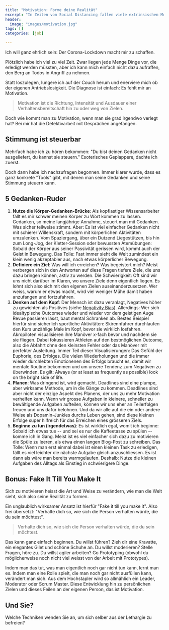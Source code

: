 ```yaml
---
title: "Motivation: Forme deine Realität"
excerpt: "In Zeiten von Social Distancing fallen viele extrinsischen Motivationsfaktoren weg. Umso wichtiger ist es, Rezepte zu kennen, wie man sich selbst zu mehr Antrieb verhelfen kann."
header:
  image: "images/motivation.jpg"
tags: []
categories: [job]

---
```


Ich will ganz ehrlich sein: Der Corona-Lockdown macht mir zu schaffen.

Plötzlich habe ich viel zu viel Zeit. Zwar liegen jede Menge Dinge vor, die erledigt werden müssten, aber ich kann mich einfach nicht dazu aufraffen, den Berg an Todos in Angriff zu nehmen. 

Statt loszulegen, lungere ich auf der Couch herum und enerviere mich ob der eigenen Antriebslosigkeit. Die Diagnose ist einfach: Es fehlt mir an Motivation.

> Motivation ist die Richtung, Intensität und Ausdauer einer Verhaltensbereitschaft hin zu oder weg von Zielen.

Doch wie kommt man zu Motivation, wenn man sie grad irgendwo verlegt hat? Bei mir hat die Detektivarbeit mit Gesprächen angefangen. 

## Stimmung ist steuerbar

Mehrfach habe ich zu hören bekommen: "Du bist deinen Gedanken nicht ausgeliefert, du kannst sie steuern." Esoterisches Geplappere, dachte ich zuerst. 

Doch dann habe ich nachzufragen begonnen. Immer klarer wurde, dass es ganz konkrete "Tools" gibt, mit denen man seine Gedanken und seine Stimmung steuern kann.

## 5 Gedanken-Ruder

1. **Nutze die Körper-Gedanken-Brücke**: Als kopflastiger Wissensarbeiter fällt es mir schwer meinen Körper zu Wort kommen zu lassen. Gedanken, so meine langjährige Annahme, steuert man mit Gedanken. Was sicher teilweise stimmt. Aber: Es ist viel einfacher Gedanken nicht mit schierer Willenskraft, sondern mit körperlichen Aktivitäten umzulenken. Vom Spaziergang, über ein Dutzend Liegestützen, bis hin zum Long-Jog, der Kletter-Session oder bewussten Atemübungen: Sobald der Körper aus seiner Passivität gerissen wird, kommt auch der Geist in Bewegung. Das Tolle: Fast immer sieht die Welt zumindest ein klein wenig akzeptabler aus, nach etwas körperlicher Bewegung.
2. **Definiere ein Ziel**: Was will ich erreichen? Was begeistert mich? Meist verbergen sich in den Antworten auf diese Fragen tiefere Ziele, die uns dazu bringen können, aktiv zu werden. Die Schwierigkeit: Oft sind wir uns nicht darüber im Klaren, wo unsere Ziele denn eigentlich liegen. Es lohnt sich also sich mit den eigenen Zielen auseinanderzusetzen. Wer weiss, warum er etwas macht, wird viel weniger Mühe damit haben anzufangen und fortzufahren.
3. **Denken auf dem Kopf**: Der Mensch ist dazu veranlagt, Negatives höher zu gewichten als Positives (siehe [Negativity Bias](https://en.wikipedia.org/wiki/Negativity_bias)). Allerdings: Wer sich idealtypische Outcomes wieder und wieder vor dem geistigen Auge Revue passieren lässt, baut mental Schranken ab. Bestes Beispiel hierfür sind sicherlich sportliche Aktivitäten: Skirennfahrer durchlaufen den Kurs unzählige Male im Kopf, bevor sie wirklich losfahren. Akropiloten visualisieren ihre Manöver x-fach bevor und nachdem sie sie fliegen. Dabei fokussieren Athleten auf den bestmöglichen Outcome, also die Abfahrt ohne den kleinsten Fehler oder das Manöver mit perfekter Ausleitung. Immer Teil dieser Visualisierungen: Das Gefühl der Euphorie, des Erfolges. Die vielen Wiederholungen und die immer wieder durchlebten Emotionenen des Erfolgs braucht es, damit wir mentale Routine bekommen und um unsere Tendenz zum Negativen zu überwinden. Es gilt: Always (or at least as frequently as possible) look on the bright side of life.
4. **Planen**: Was dringend ist, wird gemacht. Deadlines sind eine plumpe, aber wirksame Methode, um in die Gänge zu kommen. Deadlines sind aber nicht der einzige Aspekt des Planens, der uns zu mehr Motivation verhelfen kann. Wenn wir grosse Aufgaben in kleinere, schneller zu bewältigende Aufgaben aufteilen, können wir uns eher an Teilerfolgen freuen und uns dafür belohnen. Und da wir alle auf die ein oder andere Weise als Dopamin-Junkies durchs Leben gehen, sind diese kleinen Erfolge super hilfreich für das Erreichen eines grösseren Ziels.
5. **Beginne zu tun (irgendetwas)**: Es ist wirklich egal, womit ich beginne: Sobald ich etwas tue -- und sei es nur die Kaffeetasse zu spülen -- komme ich in Gang. Meist ist es viel einfacher sich dazu zu motivieren die Spüle zu leeren, als etwa einen langen Blog-Post zu schreiben. Das Tolle: Wenn man erst einmal dabei ist einen kleinen Task zu erledigen, fällt es viel leichter die nächste Aufgabe gleich anzuschliessen. Es ist dann als wäre man bereits warmgelaufen. Deshalb: Nutze die kleinen Aufgaben des Alltags als Einstieg in schwierigere Dinge.

## Bonus: Fake It Till You Make It

Sich zu motivieren heisst die Art und Weise zu verändern, wie man die Welt sieht, sich also seine Realität zu formen.

Ein unglaublich wirksamer Ansatz ist hierfür "Fake it till you make it". Also frei übersetzt: "Verhalte dich so, wie sich die Person verhalten würde, die du sein möchtest".

> Verhalte dich so, wie sich die Person verhalten würde, die du sein möchtest.

Das kann ganz einfach beginnen. Du willst führen? Zieh dir eine Kravatte, ein elegantes Gilet und schöne Schuhe an. Du willst moderieren? Stelle Fragen, höre zu. Du willst agiler arbeiten? Go Prototyping (obwohl du möglicherweise noch nicht viel weisst von der Arbeit mit Prototypes).

Indem man das tut, was man eigentlich noch gar nicht tun kann, lernt man es. Indem man eine Rolle spielt, die man noch gar nicht ausfüllen kann, verändert man sich. Aus dem Hochstapler wird so allmählich ein Leader, Moderator oder Scrum Master. Diese Entwicklung hin zu persönlichen Zielen und dieses Feilen an der eigenen Person, das ist Motivation.

## Und Sie?

Welche Techniken wenden Sie an, um sich selber aus der Lethargie zu befreien?

